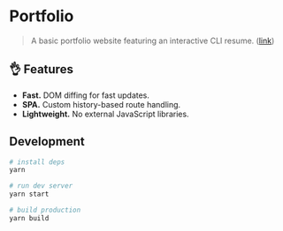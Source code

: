 # Portfolio

> A basic portfolio website featuring an interactive CLI resume. ([link](https://johnsylvain.me))

## 👌 Features

* **Fast.** DOM diffing for fast updates.
* **SPA.** Custom history-based route handling.
* **Lightweight.** No external JavaScript libraries.

## Development

```bash
# install deps
yarn

# run dev server
yarn start

# build production
yarn build
```
